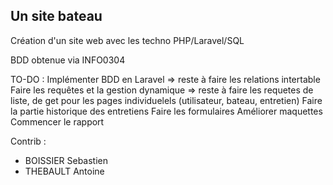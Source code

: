 ## Un site bateau

Création d'un site web avec les techno PHP/Laravel/SQL

BDD obtenue via INFO0304

TO-DO :
Implémenter BDD en Laravel => reste à faire les relations intertable
Faire les requêtes et la gestion dynamique => reste à faire les requetes de liste, de get pour les pages individuelels (utilisateur, bateau, entretien)
Faire la partie historique des entretiens
Faire les formulaires
Améliorer maquettes
Commencer le rapport


Contrib :
- BOISSIER Sebastien
- THEBAULT Antoine

	

